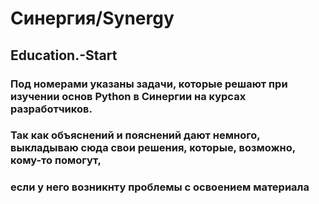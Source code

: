 # Синергия/Synergy
## Education.-Start
### Под номерами указаны задачи, которые решают при изучении основ Python в Синергии на курсах разработчиков.
### Так как объяснений и пояснений дают немного, выкладываю сюда свои решения, которые, возможно, кому-то помогут,
### если у него возникнту проблемы с освоением материала
